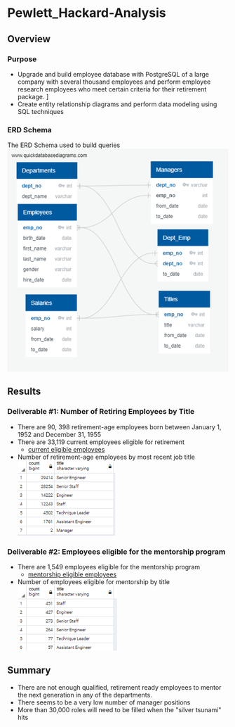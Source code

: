 # Pewlett_Hackard-Analysis

## Overview

### Purpose

- Upgrade and build employee database with PostgreSQL of a large company with several thousand employees and perform employee research employees who meet certain criteria for their retirement package. ]
- Create entity relationship diagrams and perform data modeling using SQL techniques

### ERD Schema

The ERD Schema used to build queries
![ERD of Employee Database](QuickDBD-export.png)

## Results

### Deliverable #1: Number of Retiring Employees by Title

- There are 90, 398 retirement-age employees born between January 1, 1952 and December 31, 1955
- There are 33,119 current employees eligible for retirement   
  - [current eligible employees ](Data\retiring_titles.csv)
- Number of retirement-age employees by most recent job title
  ![Retiring titles](Resources/retiring_titles.png)

### Deliverable #2: Employees eligible for the mentorship program

- There are 1,549 employees eligible for the mentorship program 
  - [mentorship eligible employees](Data/mentorship_eligibility.csv)
- Number of employees eligible for mentorship by title 
  ![Mentorship eligible employees by title](Resources/mentorship_by_title.png)
## Summary
- There are not enough qualified, retirement ready employees to mentor the next generation in any of the departments. 
- There seems to be a very low number of manager positions
- More than 30,000 roles will need to be filled when the "silver tsunami" hits 
